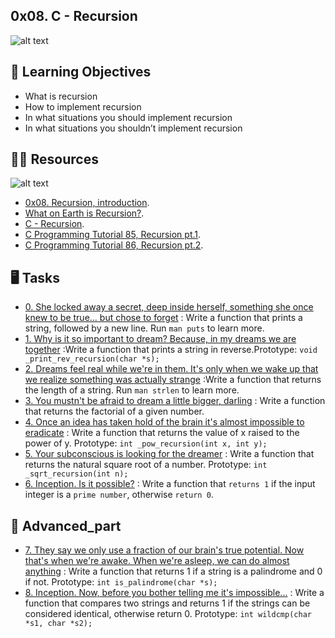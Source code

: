 ## 0x08. C - Recursion

![alt text]( https://s3.amazonaws.com/intranet-projects-files/holbertonschool-low_level_programming/219/a88.jpg)


## :seedling: Learning Objectives

- What is recursion
- How to implement recursion
- In what situations you should implement recursion
- In what situations you shouldn’t implement recursion

## :astronaut: Resources

![alt text](https://miro.medium.com/v2/resize:fit:1100/format:webp/1*5xiUTJ3T7cej2Tl5-DseUg.png )

- [0x08. Recursion, introduction](https://s3.amazonaws.com/alx-intranet.hbtn.io/uploads/misc/2021/1/2818ba6f14f644b871dcbd746925fa15b8cd5937.pdf?X-Amz-Algorithm=AWS4-HMAC-SHA256&X-Amz-Credential=AKIARDDGGGOUSBVO6H7D%2F20230805%2Fus-east-1%2Fs3%2Faws4_request&X-Amz-Date=20230805T190028Z&X-Amz-Expires=86400&X-Amz-SignedHeaders=host&X-Amz-Signature=e6bbbfede21a14f43faedfb0bd54fa7b9ac01b1a4a5758f2fc5c92dda590a595).
- [What on Earth is Recursion?](https://www.youtube.com/watch?v=Mv9NEXX1VHc).
- [C - Recursion](https://www.tutorialspoint.com/cprogramming/c_recursion.htm).
- [C Programming Tutorial 85, Recursion pt.1](https://www.youtube.com/watch?v=XGxbXMP6k8k ).
- [C Programming Tutorial 86, Recursion pt.2](https://www.youtube.com/watch?v=7XiIS6HobNs).


## :desktop_computer:  Tasks

* [0. She locked away a secret, deep inside herself, something she once knew to be true... but chose to forget](./0-puts_recursion.c) : Write a function that prints a string, followed by a new line. Run `man puts` to learn more.
* [1. Why is it so important to dream? Because, in my dreams we are together](./1-print_rev_recursion.c ) :Write a function that prints a string in reverse.Prototype: `void _print_rev_recursion(char *s);` 
* [2. Dreams feel real while we're in them. It's only when we wake up that we realize something was actually strange](./2-strlen_recursion.c ) :Write a function that returns the length of a string. Run `man strlen` to learn more. 
* [3. You mustn't be afraid to dream a little bigger, darling](./3-factorial.c) : Write a function that returns the factorial of a given number.
* [4. Once an idea has taken hold of the brain it's almost impossible to eradicate](./4-pow_recursion.c ) : Write a function that returns the value of x raised to the power of y. Prototype: `int _pow_recursion(int x, int y);`
* [5. Your subconscious is looking for the dreamer](./5-sqrt_recursion.c) : Write a function that returns the natural square root of a number. Prototype: `int _sqrt_recursion(int n);`
* [6. Inception. Is it possible?](./6-is_prime_number.c) : Write a function that `returns 1` if the input integer is a `prime number`, otherwise `return 0`.
## :abacus: Advanced_part

* [7. They say we only use a fraction of our brain's true potential. Now that's when we're awake. When we're asleep, we can do almost anything](./100-is_palindrome.c ) : Write a function that returns 1 if a string is a palindrome and 0 if not. Prototype: `int is_palindrome(char *s);`
* [8. Inception. Now, before you bother telling me it's impossible...](./101-wildcmp.c) : Write a function that compares two strings and returns 1 if the strings can be considered identical, otherwise return 0. Prototype: `int wildcmp(char *s1, char *s2);`


